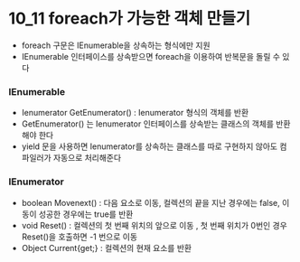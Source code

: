# 10_11 foreach가 가능한 객체 만들기
* foreach 구문은 IEnumerable을 상속하는 형식에만 지원
* IEnumerable 인터페이스를 상속받으면 foreach을 이용하여 반복문을 돌릴 수 있다


### IEnumerable
* Ienumerator GetEnumerator() : Ienumerator 형식의 객체를 반환
* GetEnumerator() 는 Ienumerator 인터페이스를 상속받는 클래스의 객체를 반환해야 한다
* yield 문을 사용하면 Ienumerator를 상속하는 클래스를 따로 구현하지 않아도 컴파일러가 자동으로 처리해준다

### IEnumerator
* boolean Movenext() :  다음 요소로 이동, 컬렉션의 끝을 지난 경우에는 false, 이동이 성공한 경우에는 true를 반환
* void Reset() :  컬렉션의 첫 번째 위치의 앞으로 이동 , 첫 번째 위치가 0번인 경우 Reset()을 호출하면 -1 번으로 이동
* Object Current{get;} : 컬렉션의 현재 요소를 반환 




